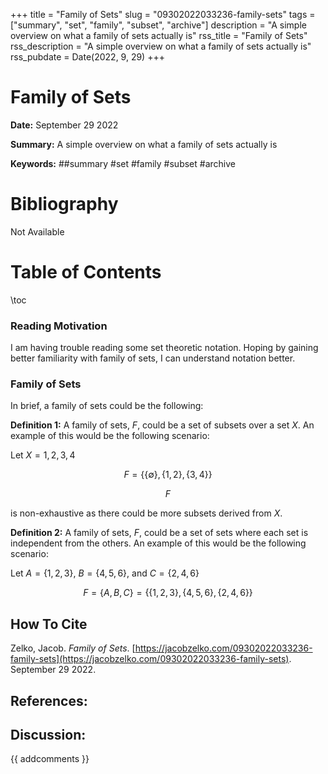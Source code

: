+++
title = "Family of Sets"
slug = "09302022033236-family-sets"
tags = ["summary", "set", "family", "subset", "archive"]
description = "A simple overview on what a family of sets actually is"
rss_title = "Family of Sets"
rss_description = "A simple overview on what a family of sets actually is"
rss_pubdate = Date(2022, 9, 29)
+++



Family of Sets
=========

**Date:** September 29 2022

**Summary:** A simple overview on what a family of sets actually is

**Keywords:** ##summary #set #family #subset  #archive

Bibliography
==========

Not Available

Table of Contents
=========

\toc

### Reading Motivation

I am having trouble reading some set theoretic notation. Hoping by gaining better familiarity with family of sets, I can understand notation better. 

### Family of Sets

In brief, a family of sets could be the following:

**Definition 1:** A family of sets, $F$, could be a set of subsets over a set $X$. An example of this would be the following scenario:

Let $X = {1, 2, 3, 4}$

$$
F = \{\{\emptyset\}, \{1, 2 \},\{3, 4\}\}
$$

$$
F
$$

is non-exhaustive as there could be more subsets derived from $X$.

**Definition 2:** A family of sets, $F$, could be a set of sets where each set is independent from the others. An example of this would be the following scenario:

Let $A = \{1, 2, 3\}$, $B = \{4, 5, 6\}$, and $C = \{2, 4, 6\}$

$$
F = \{A, B, C\} = \{\{1, 2, 3\}, \{4, 5, 6\}, \{2, 4, 6\}\}
$$
## How To Cite

 Zelko, Jacob. _Family of Sets_. [https://jacobzelko.com/09302022033236-family-sets](https://jacobzelko.com/09302022033236-family-sets). September 29 2022.
## References:
## Discussion: 

{{ addcomments }}
